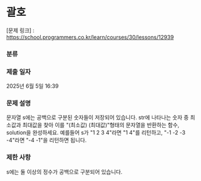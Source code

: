 # 괄호

[문제 링크] : https://school.programmers.co.kr/learn/courses/30/lessons/12939

### 분류

### 제출 일자

2025년 6월 5일 16:39

### 문제 설명

<p>
문자열 s에는 공백으로 구분된 숫자들이 저장되어 있습니다. str에 나타나는 숫자 중 최소값과 최대값을 찾아 이를 "(최소값) (최대값)"형태의 문자열을 반환하는 함수, solution을 완성하세요.
예를들어 s가 "1 2 3 4"라면 "1 4"를 리턴하고, "-1 -2 -3 -4"라면 "-4 -1"을 리턴하면 됩니다.
</p>


### 제한 사항
<p>
s에는 둘 이상의 정수가 공백으로 구분되어 있습니다.
</p>